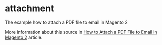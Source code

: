 # attachment
The example how to attach a PDF file to email in Magento 2

More information about this source in <a href="https://www.magetrend.com/blog/attach-file-to-email/">How to Attach a PDF File to Email in Magento 2</a> article.

